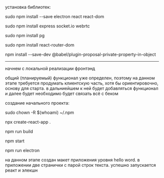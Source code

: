 установка библиотек:

sudo npm install --save electron react react-dom

sudo npm install express socket.io webrtc

sudo npm install pg

sudo npm install react-router-dom

npm install --save-dev @babel/plugin-proposal-private-property-in-object


--- --- --- --- --- --- --- --- --- --- --- --- --- --- ---

начнем с локальной реализации
фронтэнд

общий (планируемый) функционал уже определен, поэтому на данном этапе требуется продумать клиентскую часть, хотя бы ориентировочно, основу для старта.
в дальниейшем к ней будет добавляться функционал и далее будет необходимо будет связать всё с беком



создание начального проекта:


sudo chown -R $(whoami) ~/.npm

npx create-react-app .

npm run build

npm start

npm run electron


на данном этапе создан макет приложения уровня hello word. в приложении две странички с парой строк текста. успешно запускается реакт и элекшн

